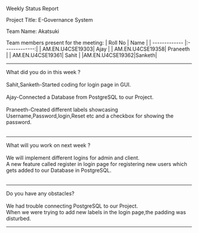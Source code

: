 Weekly Status Report 

 

Project Title:		E-Governance System <br>		

 

Team Name: Akatsuki

 

Team members present for the meeting: 
| Roll No      | Name          |
| ------------- |:-------------:|
| AM.EN.U4CSE19303|  Ajay |
| AM.EN.U4CSE19358|  Praneeth  |
| AM.EN.U4CSE19361| Sahit | 
|AM.EN.U4CSE19362|Sanketh|
 

 -------------------------------------------------------------------------------------------------------------------------------------

 

What did you do in this week ?<br><br>
Sahit,Sanketh-Started coding for login page in GUI.<br><br>
Ajay-Connected a Database from PostgreSQL to our Project.<br><br>
Praneeth-Created different labels showcasing Username,Password,login,Reset etc and a checkbox for showing the password.<br><br>

----------------------------------------------------------------------------------------------------------------------------------------

 

 

 


What will you work on next week ?<br><br>
We will implement different logins for admin and client.<br>
A new feature called register in login page for registering new users which gets added to our Database in PostgreSQL.<br><br>

 -------------------------------------------------------------------------------------------------------------------------------------
 

 

 


 

Do you have any obstacles? <br><br>
We had trouble connecting PostgreSQL to our Project.<br>
When we were trying to add new labels in the login page,the padding was disturbed.<br>

 -------------------------------------------------------------------------------------------------------------------------------------
 

 

 

 

